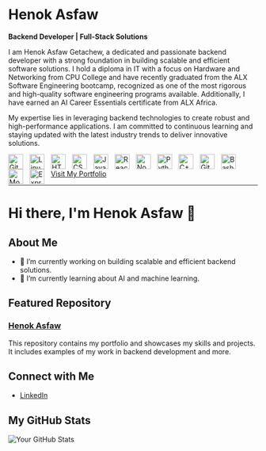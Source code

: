 # Henok Asfaw

**Backend Developer | Full-Stack Solutions**

I am Henok Asfaw Getachew, a dedicated and passionate backend developer with a strong foundation in building scalable and efficient software solutions. I hold a diploma in IT with a focus on Hardware and Networking from CPU College and have recently graduated from the ALX Software Engineering bootcamp, recognized as one of the most rigorous and high-quality software engineering programs available. Additionally, I have earned an AI Career Essentials certificate from ALX Africa.

My expertise lies in leveraging backend technologies to create robust and high-performance applications. I am committed to continuous learning and staying updated with the latest industry trends to deliver innovative solutions.

<div align="left">
  <img align="left" alt="Git" width="30px" style="padding-right:10px;" src="https://cdn.jsdelivr.net/gh/devicons/devicon/icons/git/git-original.svg" />
  <img align="left" alt="Linux" width="30px" style="padding-right:10px;" src="https://cdn.jsdelivr.net/gh/devicons/devicon/icons/linux/linux-original.svg" />
  <img align="left" alt="HTML" width="30px" style="padding-right:10px;" src="https://cdn.jsdelivr.net/gh/devicons/devicon/icons/html5/html5-plain.svg" />
  <img align="left" alt="CSS" width="30px" style="padding-right:10px;" src="https://cdn.jsdelivr.net/gh/devicons/devicon/icons/css3/css3-plain.svg" />
  <img align="left" alt="JavaScript" width="30px" style="padding-right:10px;" src="https://cdn.jsdelivr.net/gh/devicons/devicon/icons/javascript/javascript-plain.svg" />
  <img align="left" alt="React" width="30px" style="padding-right:10px;" src="https://cdn.jsdelivr.net/gh/devicons/devicon/icons/react/react-original.svg" />
  <img align="left" alt="NodeJS" width="30px" style="padding-right:10px;" src="https://cdn.jsdelivr.net/gh/devicons/devicon/icons/nodejs/nodejs-original.svg" />
  <img align="left" alt="Python" width="30px" style="padding-right:10px;" src="https://cdn.jsdelivr.net/gh/devicons/devicon/icons/python/python-plain.svg" />
  <img align="left" alt="C++" width="30px" style="padding-right:10px;" src="https://cdn.jsdelivr.net/gh/devicons/devicon/icons/cplusplus/cplusplus-line.svg" />
  <img align="left" alt="GitHub" width="30px" style="padding-right:10px;" src="https://cdn.jsdelivr.net/gh/devicons/devicon/icons/github/github-original.svg" />
  <img align="left" alt="Bash" width="30px" style="padding-right:10px;" src="https://cdn.jsdelivr.net/gh/devicons/devicon/icons/bash/bash-original.svg" />
  <img align="left" alt="MongoDB" width="30px" style="padding-right:10px;" src="https://cdn.jsdelivr.net/gh/devicons/devicon/icons/mongodb/mongodb-original.svg" />
  <img align="left" alt="Express" width="30px" style="padding-right:10px;" src="https://cdn.jsdelivr.net/gh/devicons/devicon/icons/express/express-original.svg" />
</div>

<br />

[Visit My Portfolio](https://henok-portfolio.onrender.com)

---

# Hi there, I'm Henok Asfaw 👋

## About Me

- 🔭 I’m currently working on building scalable and efficient backend solutions.
- 🌱 I’m currently learning about AI and machine learning.

## Featured Repository

### [Henok Asfaw](https://github.com/yourusername/Henok-Asfaw)

This repository contains my portfolio and showcases my skills and projects. It includes examples of my work in backend development and more.

## Connect with Me

- [LinkedIn](https://www.linkedin.com/in/henok-asfaw)

## My GitHub Stats

![Your GitHub Stats](https://github-readme-stats.vercel.app/api?username=Henokgeta12&show_icons=true&theme=radical)
